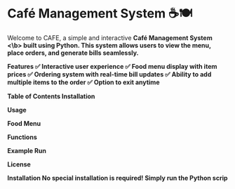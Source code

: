
# Café Management System ☕🍽️
Welcome to CAFE, a simple and interactive <b> Café Management System <\b> built using Python. This system allows users to view the menu, place orders, and generate bills seamlessly.

Features
✅ Interactive user experience ✅ Food menu display with item prices ✅ Ordering system with real-time bill updates ✅ Ability to add multiple items to the order ✅ Option to exit anytime

Table of Contents
Installation

Usage

Food Menu

Functions

Example Run

License

Installation
No special installation is required! Simply run the Python scrip
